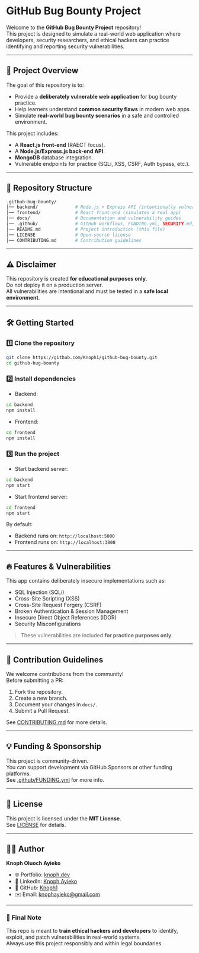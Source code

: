 # GitHub Bug Bounty Project

Welcome to the **GitHub Bug Bounty Project** repository!  
This project is designed to simulate a real-world web application where developers, security researchers, and ethical hackers can practice identifying and reporting security vulnerabilities.

---

## 🚀 Project Overview

The goal of this repository is to:
- Provide a **deliberately vulnerable web application** for bug bounty practice.
- Help learners understand **common security flaws** in modern web apps.
- Simulate **real-world bug bounty scenarios** in a safe and controlled environment.

This project includes:
- A **React.js front-end** (RAECT focus).
- A **Node.js/Express.js back-end API**.
- **MongoDB** database integration.
- Vulnerable endpoints for practice (SQLi, XSS, CSRF, Auth bypass, etc.).

---

## 📂 Repository Structure

```bash
.github-bug-bounty/
│── backend/              # Node.js + Express API (intentionally vulnerable)
│── frontend/             # React front-end (simulates a real app)
│── docs/                 # Documentation and vulnerability guides
│── .github/              # GitHub workflows, FUNDING.yml, SECURITY.md, etc.
│── README.md             # Project introduction (this file)
│── LICENSE               # Open-source license
│── CONTRIBUTING.md       # Contribution guidelines
```

---

## ⚠️ Disclaimer

This repository is created **for educational purposes only**.  
Do not deploy it on a production server.  
All vulnerabilities are intentional and must be tested in a **safe local environment**.

---

## 🛠️ Getting Started

### 1️⃣ Clone the repository
```bash
git clone https://github.com/Knoph1/github-bug-bounty.git
cd github-bug-bounty
```

### 2️⃣ Install dependencies

- Backend:
```bash
cd backend
npm install
```

- Frontend:
```bash
cd frontend
npm install
```

### 3️⃣ Run the project
- Start backend server:
```bash
cd backend
npm start
```

- Start frontend server:
```bash
cd frontend
npm start
```

By default:
- Backend runs on: `http://localhost:5000`
- Frontend runs on: `http://localhost:3000`

---

## 🔥 Features & Vulnerabilities

This app contains deliberately insecure implementations such as:
- SQL Injection (SQLi)
- Cross-Site Scripting (XSS)
- Cross-Site Request Forgery (CSRF)
- Broken Authentication & Session Management
- Insecure Direct Object References (IDOR)
- Security Misconfigurations

> These vulnerabilities are included **for practice purposes only**.

---

## 🤝 Contribution Guidelines

We welcome contributions from the community!  
Before submitting a PR:
1. Fork the repository.
2. Create a new branch.
3. Document your changes in `docs/`.
4. Submit a Pull Request.

See [CONTRIBUTING.md](CONTRIBUTING.md) for more details.

---

## 💡 Funding & Sponsorship

This project is community-driven.  
You can support development via GitHub Sponsors or other funding platforms.  
See [.github/FUNDING.yml](.github/FUNDING.yml) for more info.

---

## 📜 License

This project is licensed under the **MIT License**.  
See [LICENSE](LICENSE) for details.

---

## 👨‍💻 Author

**Knoph Oluoch Ayieko**  
- 🌐 Portfolio: [knoph.dev](https://knoph.dev)  
- 💼 LinkedIn: [Knoph Ayieko](https://linkedin.com/in/knoph-ayieko)  
- 🐙 GitHub: [Knoph1](https://github.com/Knoph1)  
- ✉️ Email: knophayieko@gmail.com  

---

### 🎯 Final Note
This repo is meant to **train ethical hackers and developers** to identify, exploit, and patch vulnerabilities in real-world systems.  
Always use this project responsibly and within legal boundaries.
